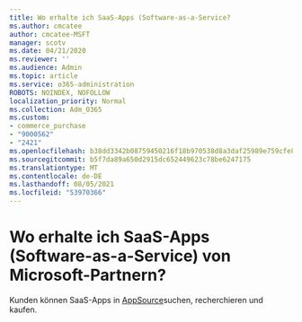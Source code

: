 ```yaml
---
title: Wo erhalte ich SaaS-Apps (Software-as-a-Service?
ms.author: cmcatee
author: cmcatee-MSFT
manager: scotv
ms.date: 04/21/2020
ms.reviewer: ''
ms.audience: Admin
ms.topic: article
ms.service: o365-administration
ROBOTS: NOINDEX, NOFOLLOW
localization_priority: Normal
ms.collection: Adm_O365
ms.custom:
- commerce_purchase
- "9000562"
- "2421"
ms.openlocfilehash: b38dd3342b08759450216f18b970538d8a3daf25989e759cfe8ac91b4b8154af
ms.sourcegitcommit: b5f7da89a650d2915dc652449623c78be6247175
ms.translationtype: MT
ms.contentlocale: de-DE
ms.lasthandoff: 08/05/2021
ms.locfileid: "53970366"
---
```

# <a name="where-do-i-get-software-as-a-service-saas-apps-from-microsoft-partners"></a>Wo erhalte ich SaaS-Apps (Software-as-a-Service) von Microsoft-Partnern?

Kunden können SaaS-Apps in [AppSource](https://appsource.microsoft.com)suchen, recherchieren und kaufen.